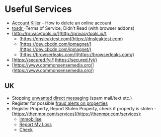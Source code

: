 # Useful Services

* [Account Killer](https://www.accountkiller.com/en/) - How to delete an online account
* [tosdr ](https://tosdr.org/)-Terms of Service; Didn't Read \(with browser addons\)
* [http://privacytools.io/](http://privacytools.io/)
  * [https://dnsleaktest.com](https://dnsleaktest.com)
  * [https://dev.cbcdn.com/ipmagnet/](https://dev.cbcdn.com/ipmagnet/)
  * [https://browserleaks.com/](https://browserleaks.com/)
* [https://secured.fyi/](https://secured.fyi/)
* [https://www.commonsensemedia.org/](https://www.commonsensemedia.org/)

## UK

* Stopping [unwanted direct messaging](https://www.which.co.uk/consumer-rights/advice/can-i-stop-unwanted-direct-marketing) \(spam mail/text etc.\)
* Register for possible [fraud alerts on properties](https://propertyalert.landregistry.gov.uk/)
* Register Property, Report Stolen Property, check if property is stolen - [https://thenmpr.com/services](https://thenmpr.com/services):
  * [Immobilise](https://www.immobilise.com/)
  * [Report My Loss](https://www.reportmyloss.com/uk)
  * [Check](https://www.checkmend.com/uk/)
